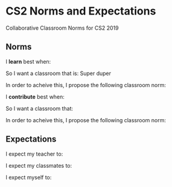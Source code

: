 # CS2 Norms and Expectations
Collaborative Classroom Norms for CS2 2019

## Norms
I **learn** best when: 

So I want a classroom that is: Super duper

In order to acheive this, I propose the following classroom norm: 

I **contribute** best when: 

So I want a classroom that: 

In order to acheive this, I propose the following classroom norm: 


## Expectations
I expect my teacher to:

I expect my classmates to:

I expect myself to:
